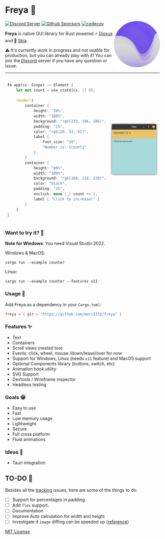 # Freya :crab:

<img align="right" src="logo.svg" alt="Freya logo" width="150"/>

[![Discord Server](https://img.shields.io/discord/1015005816094478347.svg?logo=discord&style=flat-square)](https://discord.gg/sYejxCdewG)
[![Github Sponsors](https://img.shields.io/github/sponsors/marc2332?style=social)](https://github.com/sponsors/marc2332)
[![codecov](https://codecov.io/github/marc2332/freya/branch/main/graph/badge.svg?token=APSGEC84B8)](https://codecov.io/github/marc2332/freya)

**Freya** is native GUI library for Rust powered ⚡ [Dioxus](https://dioxuslabs.com) and 🎨 [Skia](https://skia.org/). 

⚠️ It's currently work in progress and not usable for production, but you can already play with it! You can join the [Discord](https://discord.gg/sYejxCdewG) server if you have any question or issue. 

---

<table>
<tr>
<td style="border:hidden;">

```rust
fn app(cx: Scope) -> Element {
    let mut count = use_state(cx, || 0);

    render!(
        container {
            height: "20%",
            width: "100%",
            background: "rgb(233, 196, 106)",
            padding: "25",
            color: "rgb(20, 33, 61)",
            label { 
                font_size: "20", 
                "Number is: {count}"
            }
        }
        container {
            height: "80%",
            width: "100%",
            background: "rgb(168, 218, 220)",
            color: "black",
            padding: "25",
            onclick: move |_| count += 1,
            label { "Click to increase!" }
        }
    )
}
```
</td>
<td style="border:hidden;">

![Freya](./demo.png)

</td>
</table>

### Want to try it? 🤔

**Note for Windows**: You need Visual Studio 2022.

Windows & MacOS:

```shell
cargo run --example counter
```

Linux:

```shell
cargo run --example counter --features x11
```

### Usage 📜
Add Freya as a dependency in your `Cargo.toml`:

```toml
freya = { git = "https://github.com/marc2332/freya" }
```

### Features ✨
- Text
- Containers
- Scroll views (nested too)
- Events: click, wheel, mouse /down/leave/over for now
- Support for Windows, Linux (needs `x11` feature) and MacOS support
- Optional Components library (buttons, switch, etc)
- Animation hook utility
- SVG Support
- Devtools / Wireframe inspector
- Headless testing

### Goals 😁
- Easy to use
- Fast
- Low memory usage
- Lightweight
- Secure
- Full cross platform
- Fluid animations

### Ideas 💭
- Tauri integration

## TO-DO 🚧
Besides all the [tracking](https://github.com/marc2332/freya/issues?q=is%3Aopen+is%3Aissue+label%3Atracking) issues, here are some of the things to do:
- [ ] Support for percentages in padding
- [ ] Add `flex` support.
- [ ] Documentation
- [ ] Improve Auto calculation for width and height
- [ ] Investigate if `image` diffing can be speeded up ([reference](https://github.com/DioxusLabs/dioxus/pull/543#issuecomment-1238393539))

[MIT License](./LICENSE.md)
